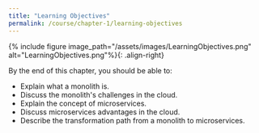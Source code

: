 ```yaml
---
title: "Learning Objectives"
permalink: /course/chapter-1/learning-objectives
---
```

{% include figure image_path="/assets/images/LearningObjectives.png" alt="LearningObjectives.png"%}{: .align-right}

By the end of this chapter, you should be able to:

-   Explain what a monolith is.
-   Discuss the monolith's challenges in the cloud.
-   Explain the concept of microservices.
-   Discuss microservices advantages in the cloud.
-   Describe the transformation path from a monolith to microservices.
